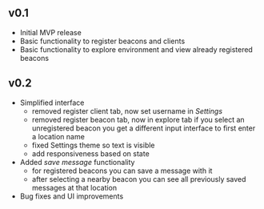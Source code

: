 ## v0.1

+ Initial MVP release
+ Basic functionality to register beacons and clients
+ Basic functionality to explore environment and view already registered beacons

## v0.2
+ Simplified interface
    + removed register client tab, now set username in *Settings*
    + removed register beacon tab, now in explore tab if you select an unregistered beacon
    you get a different input interface to first enter a location name
    + fixed Settings theme so text is visible
    + add responsiveness based on state
+ Added *save message* functionality
    + for registered beacons you can save a message with it
    + after selecting a nearby beacon you can see all previously saved messages at that location
+ Bug fixes and UI improvements





